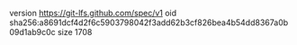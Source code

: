 version https://git-lfs.github.com/spec/v1
oid sha256:a8691dcf4d2f6c5903798042f3add62b3cf826bea4b54dd8367a0b09d1ab9c0c
size 1708
